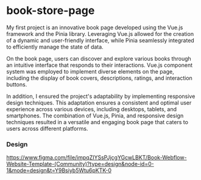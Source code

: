 # book-store-page

My first project is an innovative book page developed using the Vue.js framework and the Pinia library. Leveraging Vue.js allowed for the creation of a dynamic and user-friendly interface, while Pinia seamlessly integrated to efficiently manage the state of data.

On the book page, users can discover and explore various books through an intuitive interface that responds to their interactions. Vue.js component system was employed to implement diverse elements on the page, including the display of book covers, descriptions, ratings, and interaction buttons.

In addition, I ensured the project's adaptability by implementing responsive design techniques. This adaptation ensures a consistent and optimal user experience across various devices, including desktops, tablets, and smartphones. The combination of Vue.js, Pinia, and responsive design techniques resulted in a versatile and engaging book page that caters to users across different platforms.

### Design

https://www.figma.com/file/impqZIYSsPJjcgYGcwLBKT/Book-Webflow-Website-Template-(Community)?type=design&node-id=0-1&mode=design&t=Y9Bsiyb5Wtu6pKTK-0
